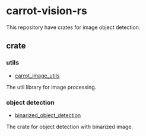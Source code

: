 # carrot-vision-rs

This repository have crates for image object detection.

## crate
### utils

- [carrot_image_utils](carrot_image_utils)

The util library for image processing.

### object detection

- [binarized_object_detection](binarized_object_detection)

The crate for object detection with binarized image.
